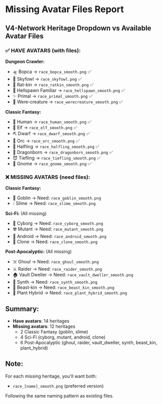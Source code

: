 # Missing Avatar Files Report

## V4-Network Heritage Dropdown vs Available Avatar Files

### ✅ **HAVE AVATARS** (with files):

**Dungeon Crawler:**
- 🛸 Bopca → `race_bopca_smooth.png` ✅
- 🦅 Skyfowl → `race_skyfowl.png` ✅
- 🐀 Rat-kin → `race_ratkin_smooth.png` ✅
- 👹 Hellspawn Familiar → `race_hellspawn_smooth.png` ✅
- ✨ Primal → `race_primal_smooth.png` ✅
- 🐺 Were-creature → `race_werecreature_smooth.png` ✅

**Classic Fantasy:**
- 👤 Human → `race_human_smooth.png` ✅
- 🧝 Elf → `race_elf_smooth.png` ✅
- ⛏️ Dwarf → `race_dwarf_smooth.png` ✅
- 💪 Orc → `race_orc_smooth.png` ✅
- 🍄 Halfling → `race_halfling_smooth.png` ✅
- 🐲 Dragonborn → `race_dragonborn_smooth.png` ✅
- 😈 Tiefling → `race_tiefling_smooth.png` ✅
- 🧙 Gnome → `race_gnome_smooth.png` ✅

### ❌ **MISSING AVATARS** (need files):

**Classic Fantasy:**
- 👺 Goblin → Need: `race_goblin_smooth.png` 
- 💧 Slime → Need: `race_slime_smooth.png`

**Sci-Fi:** (All missing)
- 🤖 Cyborg → Need: `race_cyborg_smooth.png`
- ☢️ Mutant → Need: `race_mutant_smooth.png`
- 🦾 Android → Need: `race_android_smooth.png`
- 🧬 Clone → Need: `race_clone_smooth.png`

**Post-Apocalyptic:** (All missing)
- ☠️ Ghoul → Need: `race_ghoul_smooth.png`
- ⚔️ Raider → Need: `race_raider_smooth.png`
- 🏠 Vault Dweller → Need: `race_vault_dweller_smooth.png`
- 🔧 Synth → Need: `race_synth_smooth.png`
- 🐺 Beast-kin → Need: `race_beast_kin_smooth.png`
- 🌿 Plant Hybrid → Need: `race_plant_hybrid_smooth.png`

## Summary:
- **Have avatars**: 14 heritages
- **Missing avatars**: 12 heritages
  - 2 Classic Fantasy (goblin, slime)
  - 4 Sci-Fi (cyborg, mutant, android, clone)
  - 6 Post-Apocalyptic (ghoul, raider, vault_dweller, synth, beast_kin, plant_hybrid)

## Note:
For each missing heritage, you'll want both:
- `race_[name]_smooth.png` (preferred version)

Following the same naming pattern as existing files.
